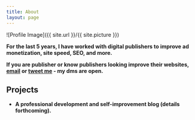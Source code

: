 ```yaml
---
title: About
layout: page
---
```


![Profile Image]({{ site.url }}/{{ site.picture }})

<p> <b>For the last 5 years, I have worked with digital publishers to improve ad monetization, site speed, SEO, and more.</b></p>

<p><b> If you are publisher or know publishers looking improve their websites, <a href="mailto:me@mark-purvis.com">email</a> or <a href="https://www.twitter.com/markpurvs.0/">tweet me</a> - my dms are open.


<h2>Projects</h2>

<ul>
	<li>A professional development and self-improvement blog (details forthcoming).</li>
</ul>